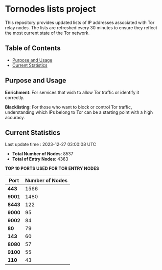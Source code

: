 # Tornodes lists project

This repository provides updated lists of IP addresses associated with Tor relay nodes. The lists are refreshed every 30 minutes to ensure they reflect the most current state of the Tor network.

## Table of Contents

- [Purpose and Usage](#purpose-and-usage)
- [Current Statistics](#current-statistics)


## Purpose and Usage

**Enrichment**: For services that wish to allow Tor traffic or identify it correctly.

**Blacklisting**: For those who want to block or control Tor traffic, understanding which IPs belong to Tor can be a starting point with a high accuracy.

## Current Statistics

Last update time : 2023-12-27 03:00:08 UTC

- **Total Number of Nodes**: 8537
- **Total of Entry Nodes**: 4363

**TOP 10 PORTS USED FOR TOR ENTRY NODES**

| **Port** | **Number of Nodes** |
|------|-----------------|
| **443**   | 1566  |
| **9001**   | 1480  |
| **8443**   | 122  |
| **9000**   | 95  |
| **9002**   | 84  |
| **80**   | 79  |
| **143**   | 60  |
| **8080**   | 57  |
| **9100**   | 55  |
| **110**   | 43  |

